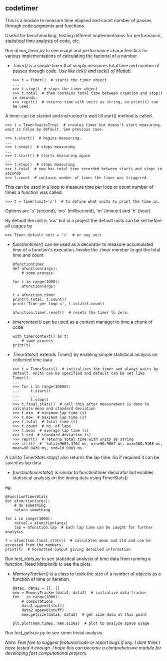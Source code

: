 ## codetimer 

This is a module to measure time elapsed and count number of passes through code segments and functions.

Useful for benchmarking, testing different implementaions for performance, statistical time analysis of code, etc.

Run *demo_timer.py* to see usage and performance characteristics for various implementations of calculating the factorial of a number.

- *Timer()* is a simple timer that simply measures total time and number of passes through code. *Use like tick() and tock() of Matlab.*

      >>> t = Timer()  # starts the timer object
      ...
      >>> t.stop()  # stops the timer object
      >>> t.total  # then contains total time between creation and stop() in seconds.
      >>> repr(t)  # returns time with units as string, so print(t) can be used.

A timer can be started and instructed to wait till start() method is called.

    >>> t = Timer(wait=True)  # creates timer but doesn't start measuring. wait is False by default. See previous case.

    >>> t.start()  # begins measuring.
    ...
    >>> t.stop()  # stops measuring.
    ...
    >>> t.start() # starts measuring again
    ...
    >>> t.stop()  # stops measuring
    >>> t.total  # now has total time recorded between starts and stops in seconds
    >>> t.count  # contains number of times the timer was triggered.

This can be used in a loop to measure time per loop or count number of times a function was called.

    >>> t = Timer(unit='s')  # to define what units to print the time in.

Options are 's' (second), 'ms' (millisecond), 'm' (minute) and 'h' (hour).

By default the unit is 'ms' but in a project the default units can be set before all usages by

    >>> Timer.default_unit = 's'  # or any unit

- *functiontimer()* can be used as a decorator to measure accumulated time of a function's execution.
Invoke the *.timer* member to get the total time and count

      @functiontimer
      def afunction(args):
          # some process

      for i in range(1000):
          afunction(args)

      t = afunction.timer
      print(t.total, t.count))
      print('Time per loop =', t.total/t.count)

      afunction.timer.reset()  # resets the timer to zero.

- *timercontext()* can be used as a context manager to time a chunk of code

      with timercontext() as t:
          # some process
      print(t)

- *TimerStats()* extends Timer() by enabling simple statistical analysis on collected time data.

      >>> t = TimerStats()  # initializes the timer and always waits by default. Units can be specified and default can be set like Timer().
      ...
      >>> for i in range(10000):
      ...     t.start()
      ...     ...
      ...     t.stop()
      >>> t.final_stats()  # call this after measurement is done to calculate mean and standard deviation
      >>> t.min  # minimum lap time (s)
      >>> t.max  # maximum lap time (s)
      >>> t.total  # total time (s)
      >>> t.count  # no. of laps
      >>> t.mean  # average lap time (s)
      >>> t.std  # standard deviation (s)
      >>> repr(t)  # returns total time with units as string
      >>> str(t)  # 'total=9604.3762 ms, min=90.9867 ms, max=100.9108 ms, mean=96.0438 ms, std=10.0969 ms.'

A call to *TimerStats.stop()* also returns the lap time. So if required it can be saved as lap data.

- *functiontimerstats()* is similar to functiontimer decorator but enables statistical analysis on the timing data using TimerStats()

eg:
    
    @FunctionTimerStats
    def afunction(args):
        # do something
        return something

    for i in range(1000):
        retval = afunction(args)
        lap = afunction.lap  # Each lap time can be caught for further analysis

    t = afunction.final_stats()  # calculates mean and std and can be accessed from the members.
    print(t)  # Formatted output giving detailed information

Run *test_stats.py* to see statistical analysis of time data from running a function. Need Matplotlib to see the plots.

- *MemoryTracker()* is a class to track the size of a number of objects as a function of time or iteration. 

      data1, data2 = [], []
      mem = MemoryTracker(data1, data2)  # initialize data tracker
      for _ in range(1000):
          # computations
          data1.append(stuff)
          data2.append(stuff)
          mem.getsize(data1, data2)  # get size data at this point

      plt.plot(mem.times, mem.sizes)  # plot to analyze space usage

Run *test_getsize.py* to see some trivial analysis.

*Note: Feel free to suggest features/code or report bugs if any. I dont think I have tested it enough. I hope this can become a comprehensive module for developing fast computational projects.*
